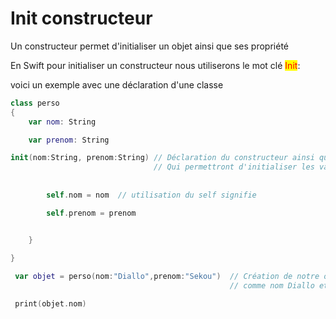 # Init constructeur

Un constructeur permet d'initialiser un objet ainsi que ses propriété&#x20;

En Swift pour initialiser un constructeur nous utiliserons le mot clé <mark style="color:red;">Init</mark>:

voici un exemple avec une déclaration d'une classe&#x20;

```swift
class perso 
{
    var nom: String

    var prenom: String

init(nom:String, prenom:String) // Déclaration du constructeur ainsi que les étiquettes
                                // Qui permettront d'initialiser les variables de notre objets
        
        
        self.nom = nom  // utilisation du self signifie

        self.prenom = prenom


    }

}
 
 var objet = perso(nom:"Diallo",prenom:"Sekou")  // Création de notre objet avec pour valeurs
                                                 // comme nom Diallo et comme prénom Sekou

 print(objet.nom)

```

